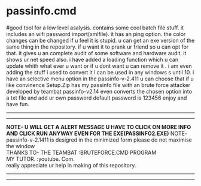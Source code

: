# passinfo.cmd
#good tool for a low level asalysis.
 contains some cool batch file stuff.
 it includes an wifi password import(xmlfile).
 it has an ping option. 
 the color changes can be changed if u feel it is stupid. 
 u can get an exe version of the same thing in the repository.
 if u want it to prank ur friend so u can opt for that.
 it gives u an complete audit of some software and hardware audit.
 it shows ur net speed also.
 i have added a loading function which u can update whith what ever u want or if u dont want u can remove it .
 i am even adding the stuff i used to convert it i can be used in any windows s until 10.
 i have an selective menu option in the passinfo-v-2.411 u can choose that if u like convinence
 Setup.Zip has my passinfo file with an brute force attacker developed by teambat 
 passinfo-v2.14 even converts the chosen option into a txt file and add ur own password default password is 123456
 enjoy and have fun.
 **********************************************************************************************************************
 **********************************************************************************************************************
 **NOTE- U WILL GET A ALERT MESSAGE U HAVE TO CLICK ON MORE INFO AND CLICK RUN ANYWAY EVEN FOR THE EXE(PASSINFO2.EXE)**
   NOTE- passinfo-v-2.1411 is desigred in the minimized form please do not maximise the window                       
   THANKS TO- THE TEAMBAT :BRUTEFORCE.CMD  PROGRAM                                                                               
              MY TUTOR.  :youtube. Com.                                                                              
              really appreciate ur help in making of this repository.                                                
 **********************************************************************************************************************
 **********************************************************************************************************************

